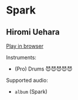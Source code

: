 # Spark

## Hiromi Uehara


[Play in browser](http://pages.cs.wisc.edu/~tolly/customs/?title=spark&artist=hiromi-uehara)

Instruments:

  * (Pro) Drums 😈😈😈😈😈

Supported audio:

  * `album` (Spark)

